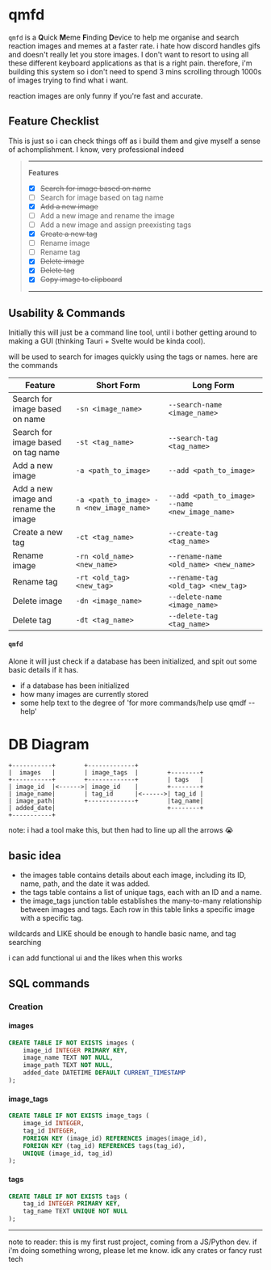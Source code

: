 # qmfd
`qmfd` is a **Q**uick **M**eme **F**inding **D**evice to help me organise and search reaction images and memes at a faster rate. i hate how discord handles gifs and doesn't really let you store images. I don't want to resort to using all these different keyboard applications as that is a right pain. therefore, i'm building this system so i don't need to spend 3 mins scrolling through 1000s of images trying to find what i want.

reaction images are only funny if you're fast and accurate.

## Feature Checklist
This is just so i can check things off as i build them and give myself a sense of achomplishment. I know, very professional indeed

> ---
> **Features**
> - [x] ~~Search for image based on name~~
> - [ ] Search for image based on tag name
> - [x] ~~Add a new image~~
> - [ ] Add a new image and rename the image
> - [ ] Add a new image and assign preexisting tags
> - [x] ~~Create a new tag~~
> - [ ] Rename image
> - [ ] Rename tag
> - [x] ~~Delete image~~
> - [x] ~~Delete tag~~
> - [x] ~~Copy image to clipboard~~
> ---


## Usability & Commands
Initially this will just be a command line tool, until i bother getting around to making a GUI (thinking Tauri + Svelte would be kinda cool).

will be used to search for images quickly using the tags or names. here are the commands

| Feature                                               | Short Form                           | Long Form                                                 |
|-------------------------------------------------------|--------------------------------------|----------------------------------------------------------|
| Search for image based on name                        | `-sn <image_name>`                   | `--search-name <image_name>`                              |
| Search for image based on tag name                    | `-st <tag_name>`                     | `--search-tag <tag_name>`                                 |
| Add a new image                                       | `-a <path_to_image>`                 | `--add <path_to_image>`                                   |
| Add a new image and rename the image                  | `-a <path_to_image> -n <new_image_name>` | `--add <path_to_image> --name <new_image_name>`       |
| Create a new tag                                      | `-ct <tag_name>`                     | `--create-tag <tag_name>`                                 |
| Rename image                                          | `-rn <old_name> <new_name>`          | `--rename-name <old_name> <new_name>`                     |
| Rename tag                                            | `-rt <old_tag> <new_tag>`            | `--rename-tag <old_tag> <new_tag>`                        |
| Delete image                                          | `-dn <image_name>`                   | `--delete-name <image_name>`                              |
| Delete tag                                            | `-dt <tag_name>`                     | `--delete-tag <tag_name>`                                 |



#### `qmfd`
Alone it will just check if a database has been initialized, and spit out some basic details if it has.
- if a database has been initialized
- how many images are currently stored
- some help text to the degree of 'for more commands/help use qmdf --help'


# DB Diagram
```
+-----------+        +-------------+        
|  images   |        | image_tags  |        +--------+ 
+-----------+        +-------------+        | tags   |
| image_id  |<------>| image_id    |        +--------+ 
| image_name|        | tag_id      |<------>| tag_id |
| image_path|        +-------------+        |tag_name|
| added_date|                               +--------+
+-----------+
```
note: i had a tool make this, but then had to line up all the arrows :sob:

## basic idea
- the images table contains details about each image, including its ID, name, path, and the date it was added.
- the tags table contains a list of unique tags, each with an ID and a name.
- the image_tags junction table establishes the many-to-many relationship between images and tags. Each row in this table links a specific image with a specific tag.

wildcards and LIKE should be enough to handle basic name, and tag searching

i can add functional ui and the likes when this works

## SQL commands
### Creation
#### images
```sql
CREATE TABLE IF NOT EXISTS images (
    image_id INTEGER PRIMARY KEY,
    image_name TEXT NOT NULL,
    image_path TEXT NOT NULL,
    added_date DATETIME DEFAULT CURRENT_TIMESTAMP
);
```

#### image_tags
```sql
CREATE TABLE IF NOT EXISTS image_tags (
    image_id INTEGER,
    tag_id INTEGER,
    FOREIGN KEY (image_id) REFERENCES images(image_id),
    FOREIGN KEY (tag_id) REFERENCES tags(tag_id),
    UNIQUE (image_id, tag_id)
);
```

#### tags
```sql
CREATE TABLE IF NOT EXISTS tags (
    tag_id INTEGER PRIMARY KEY,
    tag_name TEXT UNIQUE NOT NULL
);
```




---
note to reader: this is my first rust project, coming from a JS/Python dev. if i'm doing something wrong, please let me know. idk any crates or fancy rust tech